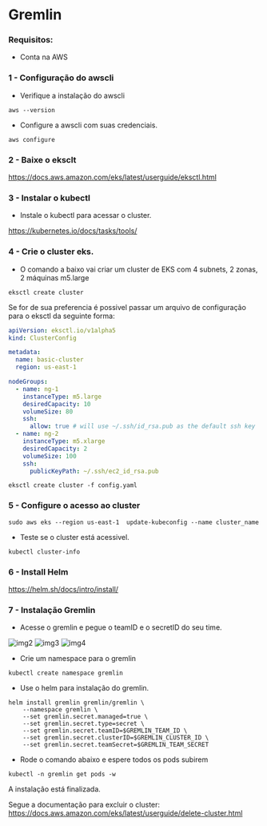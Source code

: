 # Gremlin



### Requisitos:

- Conta na AWS

### 1 - Configuração do awscli

- Verifique a instalação do awscli

```console
aws --version
```

- Configure a awscli com suas credenciais.
```
aws configure
```

### 2 - Baixe o eksclt

https://docs.aws.amazon.com/eks/latest/userguide/eksctl.html

### 3 - Instalar o kubectl

- Instale o kubectl para acessar o cluster.

https://kubernetes.io/docs/tasks/tools/

### 4 - Crie o cluster eks.

- O comando a baixo vai criar um cluster de EKS com 4 subnets, 2 zonas, 2 máquinas m5.large

```console
eksctl create cluster
```

Se for de sua preferencia é possivel passar um arquivo de configuração para o eksctl da seguinte forma:

```yaml
apiVersion: eksctl.io/v1alpha5
kind: ClusterConfig

metadata:
  name: basic-cluster
  region: us-east-1

nodeGroups:
  - name: ng-1
    instanceType: m5.large
    desiredCapacity: 10
    volumeSize: 80
    ssh:
      allow: true # will use ~/.ssh/id_rsa.pub as the default ssh key
  - name: ng-2
    instanceType: m5.xlarge
    desiredCapacity: 2
    volumeSize: 100
    ssh:
      publicKeyPath: ~/.ssh/ec2_id_rsa.pub
```

```console
eksctl create cluster -f config.yaml
```


### 5 - Configure o acesso ao cluster

```console
sudo aws eks --region us-east-1  update-kubeconfig --name cluster_name
```

- Teste se o cluster está acessivel.

```console
kubectl cluster-info
```

### 6 - Install Helm

https://helm.sh/docs/intro/install/

### 7 - Instalação Gremlin

- Acesse o gremlin e pegue o teamID e o secretID do seu time.

![img2](https://user-images.githubusercontent.com/22543429/129482711-f0807747-098c-41e8-87a8-0dca41a1a64d.png)
![img3](https://user-images.githubusercontent.com/22543429/129482720-936dd809-fa84-4d30-8fe8-101c775d8496.png)
![img4](https://user-images.githubusercontent.com/22543429/129482724-227a2f93-a759-4b86-9ae2-141b3c547bd1.png)


- Crie um namespace para o gremlin

```console
kubectl create namespace gremlin
```

- Use o helm para instalação do gremlin.

```console
helm install gremlin gremlin/gremlin \
    --namespace gremlin \
    --set gremlin.secret.managed=true \
    --set gremlin.secret.type=secret \
    --set gremlin.secret.teamID=$GREMLIN_TEAM_ID \
    --set gremlin.secret.clusterID=$GREMLIN_CLUSTER_ID \
    --set gremlin.secret.teamSecret=$GREMLIN_TEAM_SECRET
```

- Rode o comando abaixo e espere todos os pods subirem

```console
kubectl -n gremlin get pods -w
```

A instalação está finalizada. 

Segue a documentação para excluir o cluster: https://docs.aws.amazon.com/eks/latest/userguide/delete-cluster.html
